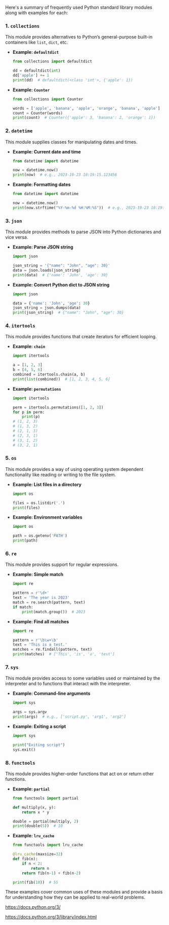 Here's a summary of frequently used Python standard library modules along with examples for each:

### 1. `collections`
This module provides alternatives to Python’s general-purpose built-in containers like `list`, `dict`, etc.

- **Example: `defaultdict`**
  ```python
  from collections import defaultdict

  dd = defaultdict(int)
  dd['apple'] += 1
  print(dd)  # defaultdict(<class 'int'>, {'apple': 1})
  ```

- **Example: `Counter`**
  ```python
  from collections import Counter

  words = ['apple', 'banana', 'apple', 'orange', 'banana', 'apple']
  count = Counter(words)
  print(count)  # Counter({'apple': 3, 'banana': 2, 'orange': 1})
  ```

### 2. `datetime`
This module supplies classes for manipulating dates and times.

- **Example: Current date and time**
  ```python
  from datetime import datetime

  now = datetime.now()
  print(now)  # e.g., 2023-10-23 10:19:15.123456
  ```

- **Example: Formatting dates**
  ```python
  from datetime import datetime

  now = datetime.now()
  print(now.strftime("%Y-%m-%d %H:%M:%S"))  # e.g., 2023-10-23 10:19:15
  ```

### 3. `json`
This module provides methods to parse JSON into Python dictionaries and vice versa.

- **Example: Parse JSON string**
  ```python
  import json

  json_string = '{"name": "John", "age": 30}'
  data = json.loads(json_string)
  print(data)  # {'name': 'John', 'age': 30}
  ```

- **Example: Convert Python dict to JSON string**
  ```python
  import json

  data = {'name': 'John', 'age': 30}
  json_string = json.dumps(data)
  print(json_string)  # {"name": "John", "age": 30}
  ```

### 4. `itertools`
This module provides functions that create iterators for efficient looping.

- **Example: `chain`**
  ```python
  import itertools

  a = [1, 2, 3]
  b = [4, 5, 6]
  combined = itertools.chain(a, b)
  print(list(combined))  # [1, 2, 3, 4, 5, 6]
  ```

- **Example: `permutations`**
  ```python
  import itertools

  perm = itertools.permutations([1, 2, 3])
  for p in perm:
      print(p)
  # (1, 2, 3)
  # (1, 3, 2)
  # (2, 1, 3)
  # (2, 3, 1)
  # (3, 1, 2)
  # (3, 2, 1)
  ```

### 5. `os`
This module provides a way of using operating system dependent functionality like reading or writing to the file system.

- **Example: List files in a directory**
  ```python
  import os

  files = os.listdir('.')
  print(files)
  ```

- **Example: Environment variables**
  ```python
  import os

  path = os.getenv('PATH')
  print(path)
  ```

### 6. `re`
This module provides support for regular expressions.

- **Example: Simple match**
  ```python
  import re

  pattern = r'\d+'
  text = 'The year is 2023'
  match = re.search(pattern, text)
  if match:
      print(match.group())  # 2023
  ```

- **Example: Find all matches**
  ```python
  import re

  pattern = r'\b\w+\b'
  text = 'This is a test.'
  matches = re.findall(pattern, text)
  print(matches)  # ['This', 'is', 'a', 'test']
  ```

### 7. `sys`
This module provides access to some variables used or maintained by the interpreter and to functions that interact with the interpreter.

- **Example: Command-line arguments**
  ```python
  import sys

  args = sys.argv
  print(args)  # e.g., ['script.py', 'arg1', 'arg2']
  ```

- **Example: Exiting a script**
  ```python
  import sys

  print("Exiting script")
  sys.exit()
  ```

### 8. `functools`
This module provides higher-order functions that act on or return other functions.

- **Example: `partial`**
  ```python
  from functools import partial

  def multiply(x, y):
      return x * y

  double = partial(multiply, 2)
  print(double(5))  # 10
  ```

- **Example: `lru_cache`**
  ```python
  from functools import lru_cache

  @lru_cache(maxsize=32)
  def fib(n):
      if n < 2:
          return n
      return fib(n-1) + fib(n-2)

  print(fib(10))  # 55
  ```

These examples cover common uses of these modules and provide a basis for understanding how they can be applied to real-world problems.

https://docs.python.org/3/

https://docs.python.org/3/library/index.html